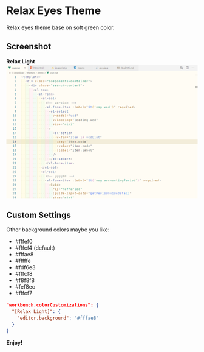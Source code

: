 # Relax Eyes Theme

Relax eyes theme base on soft green color.

## Screenshot

**Relax Light**
![](https://raw.githubusercontent.com/lwsgh/vscode-themes/master/screenshot/relax-light.png)

## Custom Settings

Other background colors maybe you like:

- #fffef0
- #fffcf4 (default)
- #fffae8
- #fffffe
- #fdf6e3
- #fffcf8
- #f8f8f8
- #fef8ec
- #fffcf7

```json
"workbench.colorCustomizations": {
  "[Relax Light]": {
    "editor.background": "#fffae8"
  }
}
```

**Enjoy!**
